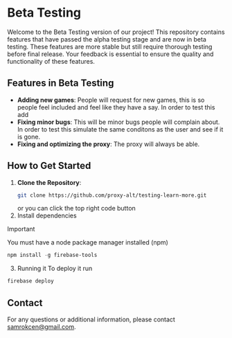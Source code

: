 # Beta Testing
 
Welcome to the Beta Testing version of our project! This repository contains features that have passed the alpha testing stage and are now in beta testing. These features are more stable but still require thorough testing before final release. Your feedback is essential to ensure the quality and functionality of these features.

## Features in Beta Testing
- **Adding new games**: People will request for new games, this is so people feel included and feel like they have a say. In order to test this add
- **Fixing minor bugs**: This will be minor bugs people will complain about. In order to test this simulate the same conditons as the user and see if it is gone.
- **Fixing and optimizing the proxy**: The proxy will always be able.

## How to Get Started
1. **Clone the Repository**:
   ```bash
   git clone https://github.com/proxy-alt/testing-learn-more.git
   ```
   or you can click the top right code button
2. Install dependencies
> [!IMPORTANT]
> You must have a node package manager installed (npm)
```powershell
npm install -g firebase-tools
```
3. Running it
To deploy it run
```powershell
firebase deploy
```
## Contact
For any questions or additional information, please contact samrokcen@gmail.com.
